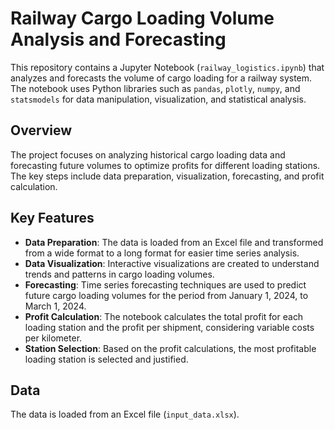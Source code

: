 # Railway Cargo Loading Volume Analysis and Forecasting
This repository contains a Jupyter Notebook (`railway_logistics.ipynb`) that analyzes and forecasts the volume of cargo loading for a railway system. The notebook uses Python libraries such as `pandas`, `plotly`, `numpy`, and `statsmodels` for data manipulation, visualization, and statistical analysis.

## Overview
The project focuses on analyzing historical cargo loading data and forecasting future volumes to optimize profits for different loading stations. The key steps include data preparation, visualization, forecasting, and profit calculation.

## Key Features
- **Data Preparation**: The data is loaded from an Excel file and transformed from a wide format to a long format for easier time series analysis.
- **Data Visualization**: Interactive visualizations are created to understand trends and patterns in cargo loading volumes.
- **Forecasting**: Time series forecasting techniques are used to predict future cargo loading volumes for the period from January 1, 2024, to March 1, 2024.
- **Profit Calculation**: The notebook calculates the total profit for each loading station and the profit per shipment, considering variable costs per kilometer.
- **Station Selection**: Based on the profit calculations, the most profitable loading station is selected and justified.

## Data
The data is loaded from an Excel file (`input_data.xlsx`).
